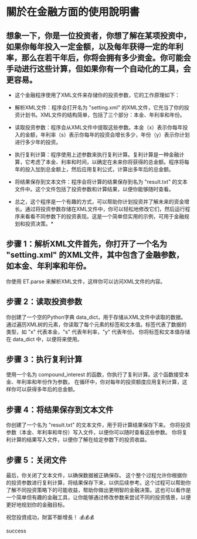 # 關於在金融方面的使用說明書

## 想象一下，你是一位投资者，你想了解在某项投资中，如果你每年投入一定金额，以及每年获得一定的年利率，那么在若干年后，你将会拥有多少资金。你可能会手动进行这些计算，但如果你有一个自动化的工具，会更容易。

* 这个金融程序使用了XML文件来存储你的投资参数，它的工作原理如下：

* 解析XML文件：程序会打开名为 "setting.xml" 的XML文件，它充当了你的投资计划书。XML文件的结构简单，包括了三个部分：本金、年利率和年份。

* 读取投资参数：程序会从XML文件中提取这些参数。本金（x）表示你每年投入的金额，年利率（s）表示你每年的投资会增长多少，年份（y）表示你计划进行多少年的投资。

* 执行复利计算：程序使用上述参数来执行复利计算。复利计算是一种金融计算，它考虑了本金、利率和时间，以确定在未来你将获得的总金额。程序将每年的投入加到总金额上，然后应用复利公式，计算出多年后的总金额。

* 将结果保存到文本文件：程序会将计算的结果保存到名为 "result.txt" 的文本文件中。这个文件包括了投资参数和计算结果，以便你能够随时查看。

* 总之，这个程序是一个有趣的方式，可以帮助你计划投资并了解未来的资金增长。通过将投资参数存储在XML文件中，你可以轻松地修改它们，然后运行程序来看看不同参数下的投资表现。这是一个简单但实用的示例，可用于金融规划和投资决策。*

## 步骤 1：解析XML文件首先，你打开了一个名为 "setting.xml" 的XML文件，其中包含了金融参数，如本金、年利率和年份。
你使用 ET.parse 来解析XML文件，这样你可以访问XML文件的内容。
## 步骤 2：读取投资参数

你创建了一个空的Python字典 data_dict，用于存储从XML文件中读取的数据。
通过遍历XML树的元素，你读取了每个元素的标签和文本值。标签代表了数据的类型，如 "x" 代表本金，"s" 代表年利率，"y" 代表年份。
你将标签和文本值存储在 data_dict 中，以便将来使用。
## 步骤 3：执行复利计算

使用一个名为 compound_interest 的函数，你执行了复利计算。这个函数接受本金、年利率和年份作为参数。
在循环中，你对每年的投资额度应用复利计算，这样你可以获得多年后的总金额。
## 步骤 4：将结果保存到文本文件

你创建了一个名为 "result.txt" 的文本文件，用于将计算结果保存下来。
你将投资参数（本金、年利率和年份）写入文件，以便你可以随时查看这些参数。
你将复利计算的结果写入文件，以便你了解在给定参数下的投资收益。
## 步骤 5：关闭文件

最后，你关闭了文本文件，以确保数据被正确保存。
这个整个过程允许你根据你的投资参数进行复利计算，将结果保存下来，以供后续参考。这个过程可以帮助你了解不同投资策略下的可能收益，帮助你做出更明智的金融决策。这也可以看作是一个简单但有趣的金融工具，让你能够通过修改参数来尝试不同的投资情景，以便更好地规划你的金融目标。

祝您投資成功，財富不斷增長！ 💰💰💰

success

